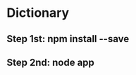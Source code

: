 # Dictionary

Step 1st: npm install --save
------------------------------
Step 2nd: node app
------------------------------
